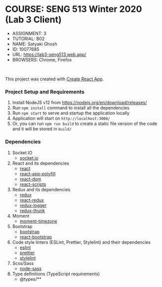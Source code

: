 # COURSE: SENG 513 Winter 2020 (Lab 3 Client)

- ASSIGNMENT: 3
- TUTORIAL: B02
- NAME: Satyaki Ghosh
- ID: 10077685
- URL: https://lab3-seng513.web.app/
- BROWSERS: Chrome, Firefox

<br />

This project was created with [Create React App](https://github.com/facebook/create-react-app).

### Project Setup and Requirements

1. Install NodeJS v12 from https://nodejs.org/en/download/releases/
1. Run `npm install` command to install all the dependencies
1. Run `npm start` to serve and startup the application locally
1. Application will start on `http://localhost:3000/`
1. Or, you can run `npm run build` to create a static file version of the code and it will be stored in `build/`

### Dependencies

1. Socket.IO
   - [socket.io](https://www.npmjs.com/package/socket.io)
1. React and its dependencies
   - [react](https://www.npmjs.com/package/react)
   - [react-app-polyfill](https://www.npmjs.com/package/react-app-polyfill)
   - [react-dom](https://www.npmjs.com/package/react-dom)
   - [react-scripts](https://www.npmjs.com/package/react-scripts)
1. Redux and its dependencies
   - [redux](https://www.npmjs.com/package/redux)
   - [react-redux](https://www.npmjs.com/package/react-redux)
   - [redux-logger](https://www.npmjs.com/package/redux-logger)
   - [redux-thunk](https://www.npmjs.com/package/redux-thunk)
1. Moment
   - [moment-timezone](https://www.npmjs.com/package/moment-timezone)
1. Bootstrap
   - [bootstrap](https://www.npmjs.com/package/bootstrap)
   - [react-bootstrap](https://www.npmjs.com/package/react-bootstrap)
1. Code style linters (ESLint, Prettier, Stylelint) and their dependencies
   - [eslint](https://www.npmjs.com/package/eslint)
   - [prettier](https://www.npmjs.com/package/prettier)
   - [stylelint](https://www.npmjs.com/package/stylelint)
1. Scss/Sass
   - [node-sass](https://www.npmjs.com/package/node-sass)
1. Type definitions (TypeScript requirements)
   - @types/\*\*
